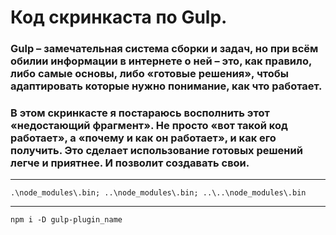 # Код скринкаста по Gulp.


### Gulp – замечательная система сборки и задач, но при всём обилии информации в интернете о ней – это, как правило, либо самые основы, либо «готовые решения», чтобы адаптировать которые нужно понимание, как что работает.

### В этом скринкасте я постараюсь восполнить этот «недостающий фрагмент». Не просто «вот такой код работает», а «почему и как он работает», и как его получить. Это сделает использование готовых решений легче и приятнее. И позволит создавать свои.

---


`
.\node_modules\.bin;
..\node_modules\.bin;
..\..\node_modules\.bin
`

---

`npm i -D gulp-plugin_name`






